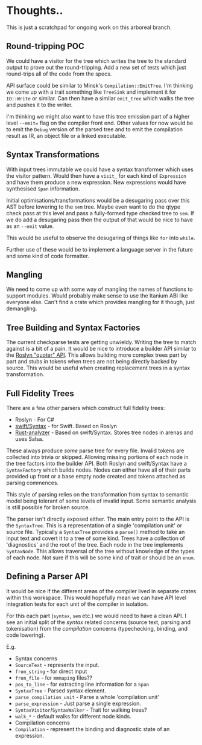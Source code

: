 # Thoughts..

This is just a scratchpad for ongoing work on this arboreal branch.

## Round-tripping POC

We could have a visitor for the tree which writes the tree to the
standard output to prove out the round-tripping. Add a new set of
tests which just round-trips all of the code from the specs.

API surface could be similar to Minsk's `Compilation::EmitTree`. I'm
thinking we come up with a trait something like `TreeSink` and
implement it for `IO::Write` or similar. Can then have a similar
`emit_tree` which walks the tree and pushes it to the writer.

I'm thinking we might also want to have this tree emission part of a
higher level `--emit=` flag on the compiler front end. Other values
for now would be to emit the `Debug` version of the parsed tree and to
emit the compilation result as IR, an object file or a linked
executable.

## Syntax Transformations

With input trees immutable we could have a syntax transformer which
uses the visitor pattern. Would then have a `visit_` for each kind of
`Expression` and have them produce a new expression. New expressions
would have synthesised `Span` information.

Initial optimisations/transformations would be a desugaring pass over
this AST before lowering to the `sem` tree. Maybe even want to do the
qtype check pass at this level and pass a fully-formed type checked
tree to `sem`. If we do add a desugaring pass then the output of that
would be nice to have as an `--emit` value.

This would be useful to observe the desugaring of things like `for`
into `while`.

Further use of these would be to implement a language server in the
future and some kind of code formatter.

## Mangling

We need to come up with some way of mangling the names of functions to
support modules. Would probably make sense to use the Itanium ABI like
everyone else. Can't find a crate which provides mangling for it
though, just demangling.

## Tree Building and Syntax Factories

The current checkparse tests are getting unwieldy. Writing the tree to
match against is a bit of a pain. It would be nice to introduce a
builder API similar to the [Roslyn "quoter" API][roslyn_quoter]. This
allows building more complex trees part by part and stubs in tokens
when trees are not being directly backed by source. This would be
useful when creating replacement trees in a syntax transformation.

## Full Fidelity Trees

There are a few other parsers which construct full fidelity trees:

 * Roslyn - For C#
 * [swift/Syntax][libsyntax] - for Swift. Based on Roslyn
 * [Rust-analyzer][rust_analyzer] - Based on swift/Syntax. Stores tree nodes in arenas
   and uses Salsa.

These always produce _some_ parse tree for every file. Invalid tokens
are collected into trivia or skipped. Allowing missing portions of
each node in the tree factors into the builder API. Both Roslyn and
swift/Syntax have a `SyntaxFactory` which builds nodes. Nodes can
either have all of their parts provided up front or a base empty node
created and tokens attached as parsing commences.

This style of parsing relies on the transformation from syntax to
semantic model being tolerant of some levels of invalid input. Some
semantic analysis is still possible for broken source.

The parser isn't directly exposed either. The main entry point to the
API is the `SyntaxTree`. This is a representation of a single
'compilation unit' or source file. Typically a `SyntaxTree` provides a
`parse()` method to take an input text and covert it to a tree of some
kind. Trees have a collection of 'diagnostics' and the root of the
tree. Each node in the tree implements `SyntaxNode`. This allows
traversal of the tree without knowledge of the types of each node. Not
sure if this will be some kind of trait or should be an `enum`.

## Defining a Parser API

It would be nice if the different areas of the compiler lived in
separate crates within this workspace. This would hopefully mean we
can have API level integration tests for each unit of the compiler in
isolation.

For this each part (`syntax`, `sem` etc.) we would need to have a
clean API. I see an initial split of the _syntax_ related concerns
(source text, parsing and tokenisation) from the _compilation_
concerns (typechecking, binding, and code lowering).

E.g.

* Syntax concerns
 * `SourceText` - represents the input.
  * `from_string` - for direct input
  * `from_file` - for `mmmaping` files?? 
  * `pos_to_line` - for extracting line information for a `Span`
 * `SyntaxTree` - Parsed syntax element.
  * `parse_compilation_unit` - Parse a whole 'compilation unit'
  * `parse_expression` - Just parse a single expression.
 * `SyntaxVisitor`/`SyntaxWalker` - Trait for walking trees?
  * `walk_*` - default walks for different node kinds.
* Compilation concerns
 * `Compilation` - represent the binding and diagnostic state of an
   expression.

 [roslyn_quoter]: https://roslynquoter.azurewebsites.net/
 [rust_analyzer]: https://github.com/rust-analyzer/rust-analyzer
 [libsyntax]: https://github.com/apple/swift/tree/master/lib/Syntax
